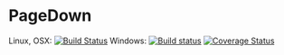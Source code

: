 # PageDown

Linux, OSX: [![Build Status](https://api.travis-ci.org/wookay/PageDown.jl.svg?branch=master)](https://travis-ci.org/wookay/PageDown.jl)
Windows: [![Build status](https://ci.appveyor.com/api/projects/status/61g3ch0ba6fafvmy?svg=true)](https://ci.appveyor.com/project/wookay/PageDown.jl)
[![Coverage Status](https://coveralls.io/repos/wookay/PageDown.jl/badge.svg?branch=master&service=github)](https://coveralls.io/github/wookay/PageDown.jl?branch=master)


